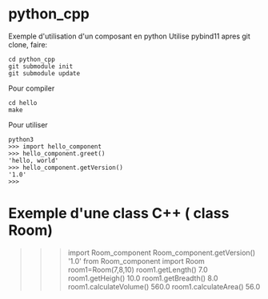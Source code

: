 # python_cpp
Exemple d'utilisation d'un composant en python
Utilise pybind11
apres git clone, faire:
```
cd python_cpp
git submodule init
git submodule update
```

Pour compiler

```
cd hello
make
```

Pour utiliser
```
python3
>>> import hello_component
>>> hello_component.greet()
'hello, world'
>>> hello_component.getVersion()
'1.0'
>>> 
```
# Exemple d'une class C++ ( class Room)

>>> import Room_component
>>> Room_component.getVersion()
'1.0'
>>> from Room_component import Room
>>> room1=Room(7,8,10)
>>> room1.getLength()
7.0
>>> room1.getHeigh()
10.0
>>> room1.getBreadth()
8.0
>>> room1.calculateVolume()
560.0
>>> room1.calculateArea()
56.0
>>> 
